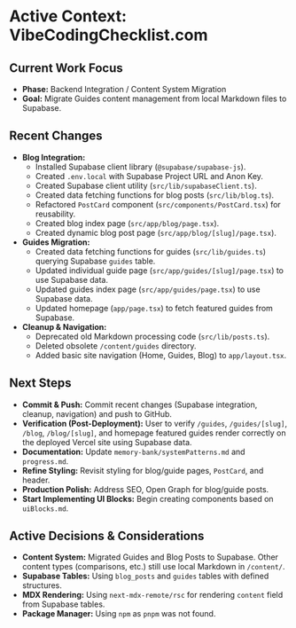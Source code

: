# Active Context: VibeCodingChecklist.com

## Current Work Focus

*   **Phase:** Backend Integration / Content System Migration
*   **Goal:** Migrate Guides content management from local Markdown files to Supabase.

## Recent Changes

*   **Blog Integration:**
    *   Installed Supabase client library (`@supabase/supabase-js`).
    *   Created `.env.local` with Supabase Project URL and Anon Key.
    *   Created Supabase client utility (`src/lib/supabaseClient.ts`).
    *   Created data fetching functions for blog posts (`src/lib/blog.ts`).
    *   Refactored `PostCard` component (`src/components/PostCard.tsx`) for reusability.
    *   Created blog index page (`src/app/blog/page.tsx`).
    *   Created dynamic blog post page (`src/app/blog/[slug]/page.tsx`).
*   **Guides Migration:**
    *   Created data fetching functions for guides (`src/lib/guides.ts`) querying Supabase `guides` table.
    *   Updated individual guide page (`src/app/guides/[slug]/page.tsx`) to use Supabase data.
    *   Updated guides index page (`src/app/guides/page.tsx`) to use Supabase data.
    *   Updated homepage (`app/page.tsx`) to fetch featured guides from Supabase.
*   **Cleanup & Navigation:**
    *   Deprecated old Markdown processing code (`src/lib/posts.ts`).
    *   Deleted obsolete `/content/guides` directory.
    *   Added basic site navigation (Home, Guides, Blog) to `app/layout.tsx`.

## Next Steps

*   **Commit & Push:** Commit recent changes (Supabase integration, cleanup, navigation) and push to GitHub.
*   **Verification (Post-Deployment):** User to verify `/guides`, `/guides/[slug]`, `/blog`, `/blog/[slug]`, and homepage featured guides render correctly on the deployed Vercel site using Supabase data.
*   **Documentation:** Update `memory-bank/systemPatterns.md` and `progress.md`.
*   **Refine Styling:** Revisit styling for blog/guide pages, `PostCard`, and header.
*   **Production Polish:** Address SEO, Open Graph for blog/guide posts.
*   **Start Implementing UI Blocks:** Begin creating components based on `uiBlocks.md`.

## Active Decisions & Considerations

*   **Content System:** Migrated Guides and Blog Posts to Supabase. Other content types (comparisons, etc.) still use local Markdown in `/content/`.
*   **Supabase Tables:** Using `blog_posts` and `guides` tables with defined structures.
*   **MDX Rendering:** Using `next-mdx-remote/rsc` for rendering `content` field from Supabase tables.
*   **Package Manager:** Using `npm` as `pnpm` was not found.
